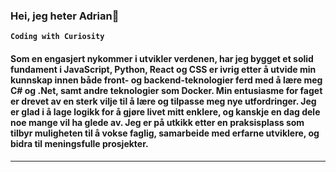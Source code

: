 ###  Hei, jeg heter Adrian👋

**`Coding with Curiosity`**
#### Som en engasjert nykommer i utvikler verdenen, har jeg bygget et solid fundament i JavaScript, Python, React og CSS er ivrig etter å utvide min kunnskap innen både front- og backend-teknologier ferd med å lære meg C# og .Net, samt andre teknologier som Docker. Min entusiasme for faget er drevet av en sterk vilje til å lære og tilpasse meg nye utfordringer. Jeg er glad i å lage logikk for å gjøre livet mitt enklere, og kanskje en dag dele noe mange vil ha glede av. Jeg er på utkikk etter en praksisplass som tilbyr muligheten til å vokse faglig, samarbeide med erfarne utviklere, og bidra til meningsfulle prosjekter. 

---
<!--
**BigHugePotato/BigHugePotato** is a ✨ _special_ ✨ repository because its `README.md` (this file) appears on your GitHub profile.

Here are some ideas to get you started:

- 🔭 I’m currently working on ...
- 🌱 I’m currently learning ...
- 👯 I’m looking to collaborate on ...
- 🤔 I’m looking for help with ...
- 💬 Ask me about ...
- 📫 How to reach me: ...
- 😄 Pronouns: ...
- ⚡ Fun fact: ...
-->
